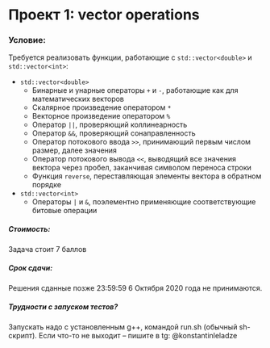 # Проект 1: vector operations

### Условие:
Требуется реализовать функции, работающие с `std::vector<double>` и `std::vector<int>`:

- `std::vector<double>`
  - Бинарные и унарные операторы `+` и `-`, работающие как для математических векторов
  - Скалярное произведение оператором `*`
  - Векторное произведение оператором `%`
  - Оператор `||`, проверяющий коллинеарность
  - Оператор `&&`, проверяющий сонаправленность
  - Оператор потокового ввода `>>`, принимающий первым числом размер, далее значения
  - Оператор потокового вывода `<<`, выводящий все значения вектора через пробел, заканчивая символом переноса строки
  - Функция `reverse`, переставляющая элементы вектора в обратном порядке
- `std::vector<int>`
  - Операторы `|` и `&`, поэлементно применяющие соответствующие битовые операции


##### Стоимость:
Задача стоит 7 баллов

##### Срок сдачи:
Решения сданные позже 23:59:59 6 Октября 2020 года не принимаются.

##### Трудности с запуском тестов?
Запускать надо с установленным g++, командой run.sh (обычный sh-скрипт). Если что-то не выходит – пишите в tg: @konstantinleladze
